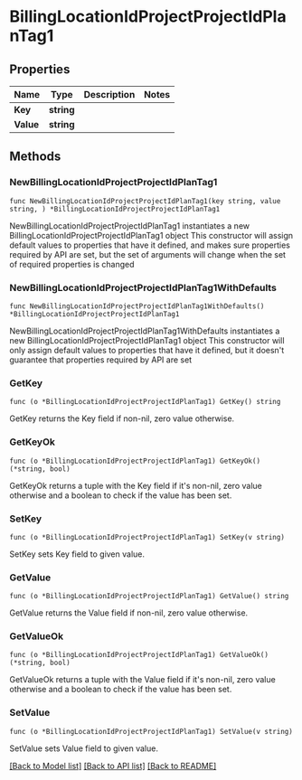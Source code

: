 # BillingLocationIdProjectProjectIdPlanTag1

## Properties

Name | Type | Description | Notes
------------ | ------------- | ------------- | -------------
**Key** | **string** |  | 
**Value** | **string** |  | 

## Methods

### NewBillingLocationIdProjectProjectIdPlanTag1

`func NewBillingLocationIdProjectProjectIdPlanTag1(key string, value string, ) *BillingLocationIdProjectProjectIdPlanTag1`

NewBillingLocationIdProjectProjectIdPlanTag1 instantiates a new BillingLocationIdProjectProjectIdPlanTag1 object
This constructor will assign default values to properties that have it defined,
and makes sure properties required by API are set, but the set of arguments
will change when the set of required properties is changed

### NewBillingLocationIdProjectProjectIdPlanTag1WithDefaults

`func NewBillingLocationIdProjectProjectIdPlanTag1WithDefaults() *BillingLocationIdProjectProjectIdPlanTag1`

NewBillingLocationIdProjectProjectIdPlanTag1WithDefaults instantiates a new BillingLocationIdProjectProjectIdPlanTag1 object
This constructor will only assign default values to properties that have it defined,
but it doesn't guarantee that properties required by API are set

### GetKey

`func (o *BillingLocationIdProjectProjectIdPlanTag1) GetKey() string`

GetKey returns the Key field if non-nil, zero value otherwise.

### GetKeyOk

`func (o *BillingLocationIdProjectProjectIdPlanTag1) GetKeyOk() (*string, bool)`

GetKeyOk returns a tuple with the Key field if it's non-nil, zero value otherwise
and a boolean to check if the value has been set.

### SetKey

`func (o *BillingLocationIdProjectProjectIdPlanTag1) SetKey(v string)`

SetKey sets Key field to given value.


### GetValue

`func (o *BillingLocationIdProjectProjectIdPlanTag1) GetValue() string`

GetValue returns the Value field if non-nil, zero value otherwise.

### GetValueOk

`func (o *BillingLocationIdProjectProjectIdPlanTag1) GetValueOk() (*string, bool)`

GetValueOk returns a tuple with the Value field if it's non-nil, zero value otherwise
and a boolean to check if the value has been set.

### SetValue

`func (o *BillingLocationIdProjectProjectIdPlanTag1) SetValue(v string)`

SetValue sets Value field to given value.



[[Back to Model list]](../README.md#documentation-for-models) [[Back to API list]](../README.md#documentation-for-api-endpoints) [[Back to README]](../README.md)


